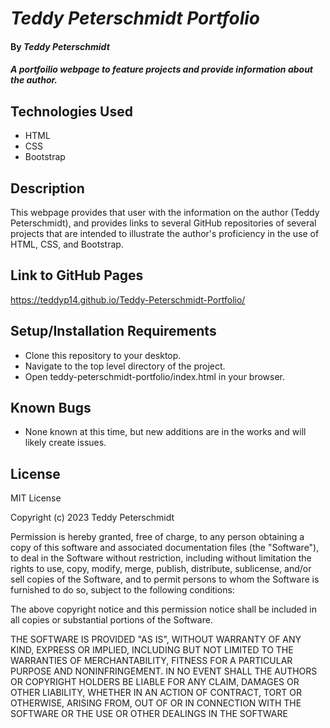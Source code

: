# _Teddy Peterschmidt Portfolio_

#### By _**Teddy Peterschmidt**_

#### _A portfoilio webpage to feature projects and provide information about the author._

## Technologies Used

* HTML
* CSS
* Bootstrap

## Description

This webpage provides that user with the information on the author (Teddy Peterschmidt), and provides links to several GitHub repositories of several projects that are intended to illustrate the author's proficiency in the use of HTML, CSS, and Bootstrap.

## Link to GitHub Pages

<https://teddyp14.github.io/Teddy-Peterschmidt-Portfolio/>

## Setup/Installation Requirements

* Clone this repository to your desktop.
* Navigate to the top level directory of the project.
* Open teddy-peterschmidt-portfolio/index.html in your browser.

## Known Bugs

* None known at this time, but new additions are in the works and will likely create issues.  

## License

MIT License

Copyright (c) 2023 Teddy Peterschmidt

Permission is hereby granted, free of charge, to any person obtaining a copy
of this software and associated documentation files (the "Software"), to deal
in the Software without restriction, including without limitation the rights
to use, copy, modify, merge, publish, distribute, sublicense, and/or sell
copies of the Software, and to permit persons to whom the Software is
furnished to do so, subject to the following conditions:

The above copyright notice and this permission notice shall be included in all
copies or substantial portions of the Software.

THE SOFTWARE IS PROVIDED "AS IS", WITHOUT WARRANTY OF ANY KIND, EXPRESS OR
IMPLIED, INCLUDING BUT NOT LIMITED TO THE WARRANTIES OF MERCHANTABILITY,
FITNESS FOR A PARTICULAR PURPOSE AND NONINFRINGEMENT. IN NO EVENT SHALL THE
AUTHORS OR COPYRIGHT HOLDERS BE LIABLE FOR ANY CLAIM, DAMAGES OR OTHER
LIABILITY, WHETHER IN AN ACTION OF CONTRACT, TORT OR OTHERWISE, ARISING FROM,
OUT OF OR IN CONNECTION WITH THE SOFTWARE OR THE USE OR OTHER DEALINGS IN THE
SOFTWARE